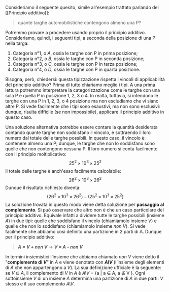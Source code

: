 Consideriamo il seguente quesito, simile all'esempio trattato parlando del [[Principio additivo]]: 
> quante targhe automobilistiche contengono almeno una P?

Potremmo provare a procedere usando proprio il principio additivo. Consideriamo, quindi, i seguenti tipi, a seconda della posizione di una P nella targa:
1. Categoria n°1, o *A*, ossia le targhe con P in prima posizione;
2. Categoria n°2, o *B*, ossia le targhe con P in seconda posizione;
3. Categoria n°3, o *C*, ossia le targhe con P in terza posizione;
4. Categoria n°4, o *D*, ossia le targhe con P in quarta posizione.

Bisogna, però, chiedersi: questa tipizzazione rispetta i vincoli di applicabilità del principio additivo? Prima di tutto chiariamo meglio i tipi. A una prima lettura potremmo interpretare la categorizzazione come le targhe con una sola P e quella P in posizione 1, 2, 3 o 4. In realtà, tuttavia, si intendono le targhe con una P in 1, 2, 3, o 4 posizione ma non escludiamo che vi siano altre P. Si vede facilmente che i tipi sono esaustivi, ma non sono esclusivi: dunque, risulta difficile (se non impossibile), applicare il principio additivo in questo caso.

Una soluzione alternativa potrebbe essere contare la quantità desiderata contando quante targhe non soddisfano il vincolo, e sottraendo il loro numero dal totale delle targhe possibili. In questo caso, il vincolo è: contenere almeno una P; dunque, le targhe che non lo soddisfano sono quelle che non contengono nessuna P. Il loro numero si conta facilmente con il principio moltiplicativo: 
$$25^2 × 10^3 × 25^2$$
Il totale delle targhe è anch'esso facilmente calcolabile: 
$$26^2 ×10^3 ×26^2$$
Dunque il risultato richiesto diventa:
$$(26^2 × 10^3 × 26^2) − (25^2 × 10^3 × 25^2)$$
La soluzione trovata in questo modo viene detta soluzione per **passaggio al complemento**. Si può osservare che altro non è che un caso particolare del principio additivo. Equivale infatti a dividere tutte le targhe possibili (insieme *A*) in due tipi: quelle che soddisfano il vincolo (chiamiamolo insieme *V*) e quelle che non lo soddisfano (chiamiamolo insieme *non V*). Si vede facilmente che abbiamo così definito una partizione in 2 parti di A. Dunque per il principio additivo:

> ***A = V + non V***  →  ***V = A - non V***

In termini insiemistici l’insieme che abbiamo chiamato *non V* viene detto il "**complemento di *V***" in *A* e viene denotato con ***A\V*** (l’insieme degli elementi di *A* che non appartengono a *V*). La sua definizione ufficiale è la seguente: se *V* ⊆ *A*, il complemento di *V* in *A* è *A\V* = {a | a ∈ A, a ∉ V }. Ogni sottoinsieme *V* di un insieme *A* determina una partizione di *A* in due parti: *V* stesso e il suo complemento *A\V*.